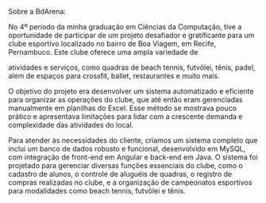 Sobre a BdArena:

No 4º período da minha graduação em Ciências da Computação, tive a oportunidade de participar de um projeto desafiador e gratificante para um clube esportivo localizado no bairro de Boa Viagem, em Recife, Pernambuco. Este clube oferece uma ampla variedade de 

atividades e serviços, como quadras de beach tennis, futvôlei, tênis, padel, além de espaços para crossfit, ballet, restaurantes e muito mais.

O objetivo do projeto era desenvolver um sistema automatizado e eficiente para organizar as operações do clube, que até então eram gerenciadas manualmente em planilhas do Excel. Esse método se mostrava pouco prático e apresentava limitações para lidar com a crescente demanda e complexidade das atividades do local.

Para atender às necessidades do cliente, criamos um sistema completo que inclui um banco de dados robusto e funcional, desenvolvido em MySQL, com integração de front-end em Angular e back-end em Java. O sistema foi projetado para gerenciar diversas funções essenciais do clube, como o cadastro de alunos, o controle de aluguéis de quadras, o registro de compras realizadas no clube, e a organização de campeonatos esportivos para modalidades como beach tennis, futvôlei e tênis.
